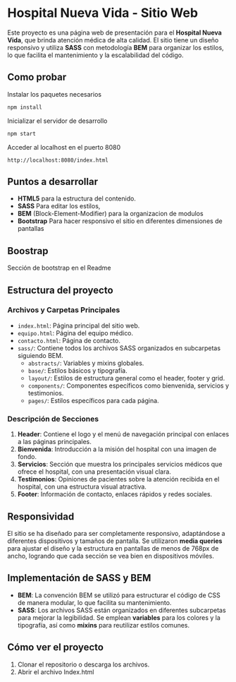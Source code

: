 # Hospital Nueva Vida - Sitio Web

Este proyecto es una página web de presentación para el **Hospital Nueva Vida**, que brinda atención médica de alta calidad. El sitio tiene un diseño responsivo y utiliza **SASS** con metodología **BEM** para organizar los estilos, lo que facilita el mantenimiento y la escalabilidad del código.

## Como probar

Instalar los paquetes necesarios
```sh
npm install
```

Inicializar el servidor de desarrollo
```sh
npm start
```

Acceder al localhost en el puerto 8080
```
http://localhost:8080/index.html
```


## Puntos a desarrollar

- **HTML5** para la estructura del contenido.
- **SASS** Para editar los estilos, 
- **BEM** (Block-Element-Modifier) para la organizacion de modulos
- **Bootstrap** Para hacer responsivo el sitio en diferentes dimensiones de pantallas

## Boostrap
Sección de bootstrap en el Readme


## Estructura del proyecto

### Archivos y Carpetas Principales

- `index.html`: Página principal del sitio web.
- `equipo.html`: Página del equipo médico.
- `contacto.html`: Página de contacto.
- `sass/`: Contiene todos los archivos SASS organizados en subcarpetas siguiendo BEM.
  - `abstracts/`: Variables y mixins globales.
  - `base/`: Estilos básicos y tipografía.
  - `layout/`: Estilos de estructura general como el header, footer y grid.
  - `components/`: Componentes específicos como bienvenida, servicios y testimonios.
  - `pages/`: Estilos específicos para cada página.

### Descripción de Secciones

1. **Header**: Contiene el logo y el menú de navegación principal con enlaces a las páginas principales.
2. **Bienvenida**: Introducción a la misión del hospital con una imagen de fondo.
3. **Servicios**: Sección que muestra los principales servicios médicos que ofrece el hospital, con una presentación visual clara.
4. **Testimonios**: Opiniones de pacientes sobre la atención recibida en el hospital, con una estructura visual atractiva.
5. **Footer**: Información de contacto, enlaces rápidos y redes sociales.

## Responsividad

El sitio se ha diseñado para ser completamente responsivo, adaptándose a diferentes dispositivos y tamaños de pantalla. Se utilizaron **media queries** para ajustar el diseño y la estructura en pantallas de menos de 768px de ancho, logrando que cada sección se vea bien en dispositivos móviles.

## Implementación de SASS y BEM

- **BEM**: La convención BEM se utilizó para estructurar el código de CSS de manera modular, lo que facilita su mantenimiento.
- **SASS**: Los archivos SASS están organizados en diferentes subcarpetas para mejorar la legibilidad. Se emplean **variables** para los colores y la tipografía, así como **mixins** para reutilizar estilos comunes.

## Cómo ver el proyecto

1. Clonar el repositorio o descarga los archivos.
2. Abrir el archivo Index.html
